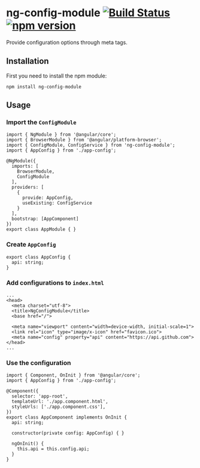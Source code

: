 # ng-config-module [![Build Status](https://travis-ci.org/domirs/ng-config-module.svg?branch=master)](https://travis-ci.org/domirs/ng-config-module) [![npm version](https://badge.fury.io/js/ng-config-module.svg)](https://badge.fury.io/js/ng-config-module)

Provide configuration options through meta tags.

## Installation

First you need to install the npm module:

`npm install ng-config-module`

## Usage

### Import the `ConfigModule`

```
import { NgModule } from '@angular/core';
import { BrowserModule } from '@angular/platform-browser';
import { ConfigModule, ConfigService } from 'ng-config-module';
import { AppConfig } from './app-config';

@NgModule({
  imports: [
    BrowserModule,
    ConfigModule
  ],
  providers: [
    {
      provide: AppConfig,
      useExisting: ConfigService
    }
  ],
  bootstrap: [AppComponent]
})
export class AppModule { }
```

### Create `AppConfig`
```
export class AppConfig {
  api: string;
}
```

### Add configurations to `index.html`
```
...
<head>
  <meta charset="utf-8">
  <title>NgConfigModule</title>
  <base href="/">

  <meta name="viewport" content="width=device-width, initial-scale=1">
  <link rel="icon" type="image/x-icon" href="favicon.ico">
  <meta name="config" property="api" content="https://api.github.com">
</head>
...
```

### Use the configuration
```
import { Component, OnInit } from '@angular/core';
import { AppConfig } from './app-config';

@Component({
  selector: 'app-root',
  templateUrl: './app.component.html',
  styleUrls: ['./app.component.css'],
})
export class AppComponent implements OnInit {
  api: string;

  constructor(private config: AppConfig) { }

  ngOnInit() {
    this.api = this.config.api;
  }
}
```
